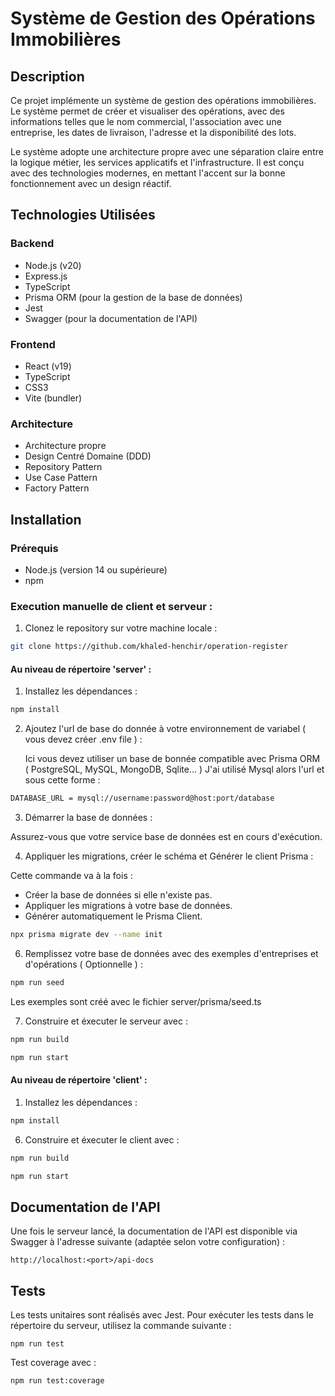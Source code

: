 # Système de Gestion des Opérations Immobilières

## Description

Ce projet implémente un système de gestion des opérations immobilières. Le système permet de créer et visualiser des opérations, avec des informations telles que le nom commercial, l'association avec une entreprise, les dates de livraison, l'adresse et la disponibilité des lots.

Le système adopte une architecture propre avec une séparation claire entre la logique métier, les services applicatifs et l'infrastructure. Il est conçu avec des technologies modernes, en mettant l'accent sur la bonne fonctionnement avec un design réactif.

## Technologies Utilisées

### Backend
- Node.js (v20)
- Express.js
- TypeScript
- Prisma ORM (pour la gestion de la base de données)
- Jest 
- Swagger (pour la documentation de l'API)

### Frontend
- React (v19)
- TypeScript
- CSS3
- Vite (bundler)

### Architecture
- Architecture propre
- Design Centré Domaine (DDD)
- Repository Pattern
- Use Case Pattern
- Factory Pattern

## Installation

### Prérequis

- Node.js (version 14 ou supérieure)
- npm 

### Execution manuelle de client et serveur : 

1. Clonez le repository sur votre machine locale :

```bash
git clone https://github.com/khaled-henchir/operation-register
```

#### Au niveau de répertoire 'server'  : 

1. Installez les dépendances :

```bash
npm install
```

2. Ajoutez l'url de base do donnée à votre environnement de variabel ( vous devez créer .env file ) :
   
   Ici vous devez utiliser un base de bonnée compatible avec Prisma ORM ( PostgreSQL, MySQL, MongoDB, Sqlite... ) 
   J'ai utilisé Mysql alors l'url et sous cette forme : 

```bash .env 
DATABASE_URL = mysql://username:password@host:port/database
 ```

3. Démarrer la base de données :

Assurez-vous que votre service base de données est en cours d'exécution.

4. Appliquer les migrations, créer le schéma et Générer le client Prisma :
   
Cette commande va à la fois : 

 * Créer la base de données si elle n'existe pas.
 * Appliquer les migrations à votre base de données.
 * Générer automatiquement le Prisma Client.

```bash 
npx prisma migrate dev --name init
```

6. Remplissez votre base de données avec des exemples d'entreprises et d'opérations ( Optionnelle ) :

```bash
npm run seed
```
   Les exemples sont créé avec le fichier server/prisma/seed.ts   

7. Construire et éxecuter le serveur avec :

```bash
npm run build
```

```bash
npm run start	
```   

#### Au niveau de répertoire 'client' : 


1. Installez les dépendances :

```bash
npm install
```

6. Construire et éxecuter le client avec :

```bash
npm run build
```

```bash
npm run start	
```   

## Documentation de l'API

Une fois le serveur lancé, la documentation de l'API est disponible via Swagger à l'adresse suivante (adaptée selon votre configuration) :

```
http://localhost:<port>/api-docs
```

## Tests

Les tests unitaires sont réalisés avec Jest. Pour exécuter les tests dans le répertoire du serveur, utilisez la commande suivante :

```
npm run test
```
Test coverage avec :
```
npm run test:coverage
```


